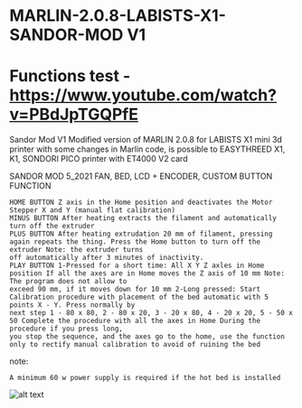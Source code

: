 # MARLIN-2.0.8-LABISTS-X1-SANDOR-MOD V1
# Functions test - https://www.youtube.com/watch?v=PBdJpTGQPfE

Sandor Mod V1 Modified version of MARLIN 2.0.8 for LABISTS X1 mini 3d printer 
with some changes in Marlin code, is possible to EASYTHREED X1, K1, SONDORI PICO printer 
with ET4000 V2 card

SANDOR MOD 5_2021 FAN, BED, LCD + ENCODER, CUSTOM BUTTON FUNCTION

    HOME BUTTON Z axis in the Home position and deactivates the Motor Stepper X and Y (manual flat calibration)
    MINUS BUTTON After heating extracts the filament and automatically turn off the extruder
    PLUS BUTTON After heating extrudation 20 mm of filament, pressing again repeats the thing. Press the Home button to turn off the extruder Note: the extruder turns 
    off automatically after 3 minutes of inactivity.
    PLAY BUTTON 1-Pressed for a short time: All X Y Z axles in Home position If all the axes are in Home moves the Z axis of 10 mm Note: The program does not allow to 
    exceed 90 mm, if it moves down for 10 mm 2-Long pressed: Start Calibration procedure with placement of the bed automatic with 5 points X - Y. Press normally by 
    next step 1 - 80 x 80, 2 - 80 x 20, 3 - 20 x 80, 4 - 20 x 20, 5 - 50 x 50 Complete the procedure with all the axes in Home During the procedure if you press long, 
    you stop the sequence, and the axes go to the home, use the function only to rectify manual calibration to avoid of ruining the bed

note:

    A minimum 60 w power supply is required if the hot bed is installed

![alt text](https://github.com/sandor-ino/MARLIN-2.0.8-LABISTS-X1-SANDOR-MOD/blob/5_2021/w_PINOUT%20sandor%20mod%20V1.jpg)
